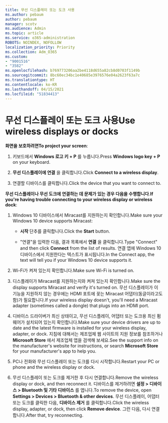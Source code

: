 ```yaml
---
title: 무선 디스플레이 또는 도크 사용
ms.author: pebaum
author: pebaum
manager: scotv
ms.audience: Admin
ms.topic: article
ms.service: o365-administration
ROBOTS: NOINDEX, NOFOLLOW
localization_priority: Priority
ms.collection: Adm_O365
ms.custom:
- "9001516"
- "3582"
ms.openlocfilehash: b769773206aa2be4118d655a82cb8d0703f1149b
ms.sourcegitcommit: 8bc60ec34bc1e40685e3976576e04a2623f63a7c
ms.translationtype: HT
ms.contentlocale: ko-KR
ms.lasthandoff: 04/15/2021
ms.locfileid: "51834413"
---
```

# <a name="use-wireless-displays-or-docks"></a><span data-ttu-id="92e40-102">무선 디스플레이 또는 도크 사용</span><span class="sxs-lookup"><span data-stu-id="92e40-102">Use wireless displays or docks</span></span>

<span data-ttu-id="92e40-103">**화면을 보호하려면**</span><span class="sxs-lookup"><span data-stu-id="92e40-103">**To project your screen**:</span></span>

1. <span data-ttu-id="92e40-104">키보드에서 **Windows 로고 키 + P** 를 누릅니다.</span><span class="sxs-lookup"><span data-stu-id="92e40-104">Press **Windows logo key + P** on your keyboard.</span></span>

2. <span data-ttu-id="92e40-105">**무선 디스플레이에 연결** 을 클릭합니다.</span><span class="sxs-lookup"><span data-stu-id="92e40-105">Click **Connect to a wireless display**.</span></span>

3. <span data-ttu-id="92e40-106">연결할 디바이스를 클릭합니다.</span><span class="sxs-lookup"><span data-stu-id="92e40-106">Click the device that you want to connect to.</span></span>

<span data-ttu-id="92e40-107">**무선 디스플레이나 무선 도크에 연결하는 데 문제가 있는 경우 다음을 수행합니다**.</span><span class="sxs-lookup"><span data-stu-id="92e40-107">**If you're having trouble connecting to your wireless display or wireless dock**:</span></span>

1. <span data-ttu-id="92e40-108">Windows 10 디바이스에서 Miracast를 지원하는지 확인합니다.</span><span class="sxs-lookup"><span data-stu-id="92e40-108">Make sure your Windows 10 device supports Miracast:</span></span> 

    - <span data-ttu-id="92e40-109">**시작** 단추를 클릭합니다.</span><span class="sxs-lookup"><span data-stu-id="92e40-109">Click the **Start** button.</span></span>
    
    - <span data-ttu-id="92e40-110">"연결"을 입력한 다음, 결과 목록에서 **연결** 을 클릭합니다.</span><span class="sxs-lookup"><span data-stu-id="92e40-110">Type "Connect" and then click **Connect** from the list of results.</span></span> <span data-ttu-id="92e40-111">연결 앱에 Windows 10 디바이스에서 지원한다는 텍스트가 표시됩니다.</span><span class="sxs-lookup"><span data-stu-id="92e40-111">In the Connect app, the text will tell you if your Windows 10 device supports it.</span></span> 

2. <span data-ttu-id="92e40-112">Wi-Fi가 켜져 있는지 확인합니다.</span><span class="sxs-lookup"><span data-stu-id="92e40-112">Make sure Wi-Fi is turned on.</span></span> 

3. <span data-ttu-id="92e40-113">디스플레이가 Miracast를 지원하는지와 켜져 있는지 확인합니다.</span><span class="sxs-lookup"><span data-stu-id="92e40-113">Make sure the display supports Miracast and verify it's turned on.</span></span> <span data-ttu-id="92e40-114">무선 디스플레이가 이 기능을 지원하지 않는 경우에는 HDMI 포트에 꽂는 Miracast 어댑터(동글이라고도 함)가 필요합니다.</span><span class="sxs-lookup"><span data-stu-id="92e40-114">If your wireless display doesn't, you'll need a Miracast adapter (sometimes called a dongle) that plugs into an HDMI port.</span></span>

4. <span data-ttu-id="92e40-115">디바이스 드라이버가 최신 상태이고, 무선 디스플레이, 어댑터 또는 도크용 최신 펌웨어가 설치되어 있는지 확인합니다.</span><span class="sxs-lookup"><span data-stu-id="92e40-115">Make sure your device drivers are up to date and the latest firmware is installed for your wireless display, adapter, or dock.</span></span> <span data-ttu-id="92e40-116">지침에 대해서는 제조업체 웹 사이트의 지원 정보를 참조하거나 **Microsoft Store** 에서 제조업체 앱을 검색해 보세요.</span><span class="sxs-lookup"><span data-stu-id="92e40-116">See the support info on the manufacturer's website for instructions, or search **Microsoft Store** for your manufacturer's app to help you.</span></span>

5. <span data-ttu-id="92e40-117">PC나 전화와 무선 디스플레이 또는 도크를 다시 시작합니다.</span><span class="sxs-lookup"><span data-stu-id="92e40-117">Restart your PC or phone and the wireless display or dock.</span></span>

6. <span data-ttu-id="92e40-118">무선 디스플레이 또는 도크를 제거한 후 다시 연결합니다.</span><span class="sxs-lookup"><span data-stu-id="92e40-118">Remove the wireless display or dock, and then reconnect it.</span></span> <span data-ttu-id="92e40-119">디바이스를 제거하려면 **설정 > 디바이스 > Bluetooth 및 기타 디바이스** 를 엽니다.</span><span class="sxs-lookup"><span data-stu-id="92e40-119">To remove the device, open **Settings > Devices  > Bluetooth & other devices**.</span></span> <span data-ttu-id="92e40-120">무선 디스플레이, 어댑터 또는 도크를 클릭한 다음, **디바이스 제거** 를 클릭합니다.</span><span class="sxs-lookup"><span data-stu-id="92e40-120">Click the wireless display, adapter, or dock, then click **Remove device**.</span></span> <span data-ttu-id="92e40-121">그런 다음, 다시 연결합니다.</span><span class="sxs-lookup"><span data-stu-id="92e40-121">After that, try reconnecting.</span></span>
